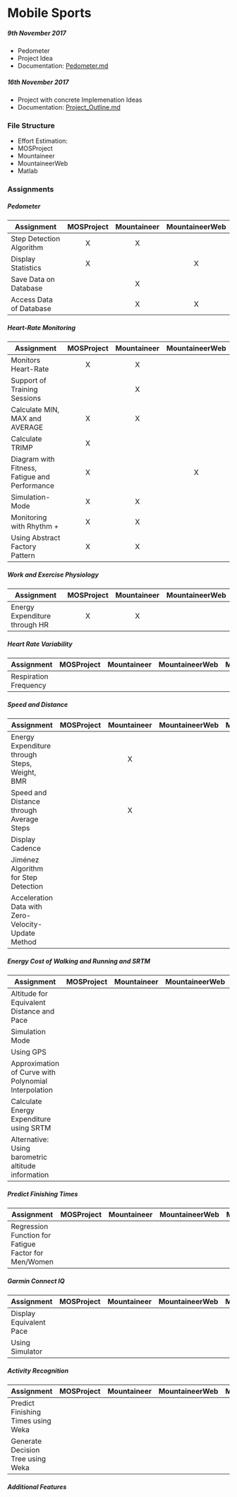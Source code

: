 # Mobile Sports

##### 9th November 2017
- Pedometer
- Project Idea
- Documentation: [Pedometer.md](documentation/Pedometer.md)

##### 16th November 2017
- Project with concrete Implemenation Ideas
- Documentation: [Project_Outline.md](documentation/Project_Outline.md)

### File Structure
- Effort Estimation:
- MOSProject
- Mountaineer
- MountaineerWeb
- Matlab

### Assignments

##### Pedometer
| Assignment | MOSProject | Mountaineer | MountaineerWeb |
|---|:---:|:---:|:---:|
| Step Detection Algorithm | X | X | |
| Display Statistics | X | | X |
| Save Data on Database | | X | |
| Access Data of Database | | X | X |

##### Heart-Rate Monitoring
| Assignment | MOSProject | Mountaineer | MountaineerWeb |
|---|:---:|:---:|:---:|
| Monitors Heart-Rate | X | X | |
| Support of Training Sessions | | X | |
| Calculate MIN, MAX and AVERAGE | X | X | |
| Calculate TRIMP | X | | |
| Diagram with Fitness, Fatigue and Performance | X | | X |
| Simulation-Mode | X | X | |
| Monitoring with Rhythm + | X | X | |
| Using Abstract Factory Pattern | X | X |  |

##### Work and Exercise Physiology
| Assignment | MOSProject | Mountaineer | MountaineerWeb |
|---|:---:|:---:|:---:|
| Energy Expenditure through HR | X | X |  |

##### Heart Rate Variability
| Assignment | MOSProject | Mountaineer | MountaineerWeb | Matlab |
|---|:---:|:---:|:---:|:---:|
| Respiration Frequency | | | | X |

##### Speed and Distance
| Assignment | MOSProject | Mountaineer | MountaineerWeb | Matlab |
|---|:---:|:---:|:---:|:---:|
| Energy Expenditure through Steps, Weight, BMR | | X | | |
| Speed and Distance through Average Steps | | X | | |
| Display Cadence | | | | |
| Jiménez Algorithm for Step Detection | | | | X |
| Acceleration Data with Zero-Velocity-Update Method | | | | |

##### Energy Cost of Walking and Running and SRTM
| Assignment | MOSProject | Mountaineer | MountaineerWeb | Matlab |
|---|:---:|:---:|:---:|:---:|
| Altitude for Equivalent Distance and Pace | | | |
| Simulation Mode | | | |
| Using GPS | | | |
| Approximation of Curve with Polynomial Interpolation | | | |
| Calculate Energy Expenditure using SRTM | | | |
| Alternative: Using barometric altitude information | | | |

##### Predict Finishing Times
| Assignment | MOSProject | Mountaineer | MountaineerWeb | Matlab |
|---|:---:|:---:|:---:|:---:|
| Regression Function for Fatigue Factor for Men/Women | | | |

##### Garmin Connect IQ
| Assignment | MOSProject | Mountaineer | MountaineerWeb | Matlab |
|---|:---:|:---:|:---:|:---:|
| Display Equivalent Pace | | | |
| Using Simulator | | | |

##### Activity Recognition
| Assignment | MOSProject | Mountaineer | MountaineerWeb | Matlab |
|---|:---:|:---:|:---:|:---:|
| Predict Finishing Times using Weka | | | |
| Generate Decision Tree using Weka | | | |

##### Additional Features
